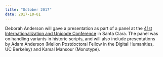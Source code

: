 ```yaml
---
title: "October 2017"
date: 2017-10-01
---
```


Deborah Anderson will gave a presentation as part of a panel at the [41st Internationalization and Unicode Conference](http://www.unicodeconference.org/) in Santa Clara. The panel was on handling variants in historic scripts, and will also include presentations by Adam Anderson (Mellon Postdoctoral Fellow in the Digital Humanities, UC Berkeley) and Kamal Mansour (Monotype).